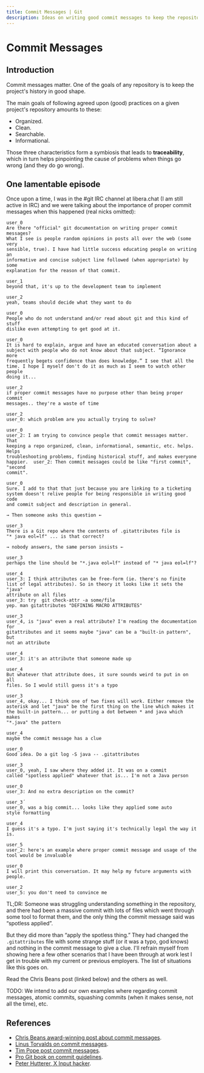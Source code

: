 ```yaml
---
title: Commit Messages | Git
description: Ideas on writing good commit messages to keep the repository organized, clean, searchable, informational.
---
```


# Commit Messages

## Introduction

Commit messages matter.
One of the goals of any repository is to keep the project's history in good shape.

The main goals of following agreed upon (good) practices on a given project's repository amounts to these:

- Organized.
- Clean.
- Searchable.
- Informational.

Those three characteristics form a symbiosis that leads to **traceability**, which in turn helps pinpointing the cause of problems when things go wrong (and they do go wrong).

## One lamentable episode

Once upon a time, I was in the #git IRC channel at libera.chat (I am still active in IRC) and we were talking about the importance of proper commit messages when this happened (real nicks omitted):

``` 
user_0
Are there "official" git documentation on writing proper commit messages?
What I see is people random opinions in posts all over the web (some very
sensible, true). I have had little success educating people on writing an
informative and concise subject line followed (when appropriate) by some
explanation for the reason of that commit.

user_1
beyond that, it's up to the development team to implement

user_2
yeah, teams should decide what they want to do

user_0
People who do not understand and/or read about git and this kind of stuff
dislike even attempting to get good at it.

user_0
It is hard to explain, argue and have an educated conversation about a
subject with people who do not know about that subject. “Ignorance more
frequently begets confidence than does knowledge.” I see that all the
time. I hope I myself don't do it as much as I seem to watch other people
doing it...

user_2
if proper commit messages have no purpose other than being proper commit
messages.. they're a waste of time

user_2
user_0: which problem are you actually trying to solve?

user_0
user_2: I am trying to convince people that commit messages matter. That
keeping a repo organized, clean, informational, semantic, etc. helps. Helps
troubleshooting problems, finding historical stuff, and makes everyone
happier.  user_2: Then commit messages could be like "first commit", "second
commit".

user_0
Sure. I add to that that just because you are linking to a ticketing
system doesn't relive people for being responsible in writing good code
and commit subject and description in general.

→ Then someone asks this question ←

user_3
There is a Git repo where the contents of .gitattributes file is
"* java eol=lf" ... is that correct?

→ nobody answers, the same person insists ←

user_3
perhaps the line should be "*.java eol=lf" instead of "* java eol=lf"?

user_4
user_3: I think attributes can be free-form (ie. there's no finite
list of legal attributes). So in theory it looks like it sets the "java"
attribute on all files
user_3: try  git check-attr -a some/file
yep. man gitattributes "DEFINING MACRO ATTRIBUTES"

user_3
user_4, is "java" even a real attribute? I'm reading the documentation for
gitattributes and it seems maybe "java" can be a "built-in pattern", but
not an attribute

user_4
user_3: it's an attribute that someone made up

user_4
But whatever that attribute does, it sure sounds weird to put in on all
files. So I would still guess it's a typo

user_3
user_4, okay... I think one of two fixes will work. Either remove the
asterisk and let "java" be the first thing on the line which makes it
the built-in pattern... or putting a dot between * and java which makes
"*.java" the pattern

user_4
maybe the commit message has a clue

user_0
Good idea. Do a git log -S java -- .gitattributes

user_3
user_0, yeah, I saw where they added it. It was on a commit
called "spotless applied" whatever that is... I'm not a Java person

user_0
user_3: And no extra description on the commit?

user_3´
user_0, was a big commit... looks like they applied some auto
style formatting

user_4
I guess it's a typo. I'm just saying it's technically legal the way it
is.

user_5
user_2: here's an example where proper commit message and usage of the
tool would be invaluable

user_0
I will print this conversation. It may help my future arguments with
people.

user_2
user_5: you don't need to convince me
```

TL;DR: Someone was struggling understanding something in the repository, and there had been a massive commit with lots of files which went through some tool to format them, and the only thing the commit message said was “spotless applied”.

But they did more than “apply the spotless thing.”
They had changed the `.gitattributes` file with some strange stuff (or it was a typo, god knows) and nothing in the commit message to give a clue.
I'll refrain myself from showing here a few other scenarios that I have been through at work lest I get in trouble with my current or previous employers.
The list of situations like this goes on.

Read the Chris Beans post (linked below) and the others as well.

TODO: We intend to add our own examples where regarding commit messages, atomic commits, squashing commits (when it makes sense, not all the time), etc.

## References

- [Chris Beans award-winning post about commit messages](https://cbea.ms/git-commit/).
- [Linus Torvalds on commit messages](https://github.com/torvalds/subsurface-for-dirk/blob/a48494d2fbed58c751e9b7e8fbff88582f9b2d02/README#L88).
- [Tim Pope post commit messages](https://tbaggery.com/2008/04/19/a-note-about-git-commit-messages.html).
- [Pro Git book on commit guidelines](https://www.git-scm.com/book/en/v2/Distributed-Git-Contributing-to-a-Project#_commit_guidelines).
- [Peter Hutterer, X Input hacker](http://who-t.blogspot.com/2009/12/on-commit-messages.html).
